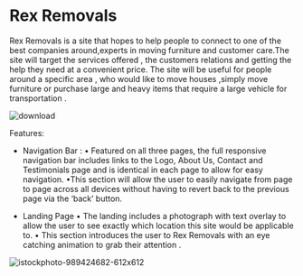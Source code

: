 # Rex Removals

Rex Removals is a site that hopes to help people to connect to one of the best companies around,experts in moving furniture and customer care.The site will target the services offered , the customers relations and getting the help they need at a convenient price. The site will be useful for people around a specific area , who would like to move houses ,simply move furniture or purchase large and heavy items that require a large vehicle for transportation .




![download](https://user-images.githubusercontent.com/76411576/156459591-d98e316e-93b3-4ebe-bca0-7ed085c9e722.png)


Features:

* Navigation Bar :
  • Featured on all three pages, the full responsive navigation bar includes links to the Logo, About Us, Contact and Testimonials page and is identical in each page to allow for easy navigation.
  •This section will allow the user to easily navigate from page to page across all devices without having to revert back to the previous page via the ‘back’ button.
 
 * Landing Page
  • The landing includes a photograph with text overlay to allow the user to see exactly which location this site would be applicable to.
  • This section introduces the user to Rex Removals with an eye catching animation to grab their attention .
  
  ![istockphoto-989424682-612x612](https://user-images.githubusercontent.com/76411576/156460885-89061894-ab8f-4c61-845f-7524d550300b.jpeg)
